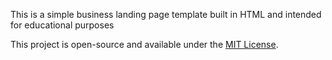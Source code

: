 This is a simple business landing page template built in HTML and intended for educational purposes

This project is open-source and available under the [MIT License](LICENSE).
